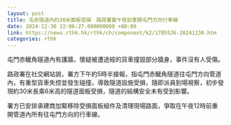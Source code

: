 ```yaml
---
layout: post
title: 屯赤隧道內約30米面板受損　路政署冀午夜前重開屯門方向行車線
date: 2024-12-30 22:06:27.000000000 +08:00
link: https://news.rthk.hk/rthk/ch/component/k2/1785526-20241230.htm
categories: rthk
---
```


屯門赤鱲角隧道內有護牆，懷疑被遭途經的貨車撞毀部分牆身，事件沒有人受傷。

路政署在社交網站說，署方下午約5時半接報，指屯門赤鱲角隧道往屯門方向管道內，有重型貨車失控並發生碰撞，導致隧道設施受損，隨即派員到場視察，初步發現約30米長乘6米高的隧道面板受損，隧道的結構安全未有受到影響。

署方已安排承建商加緊移除受損面板組件及清理現場路面，爭取在午夜12時前重開管道內所有往屯門方向的行車線。
